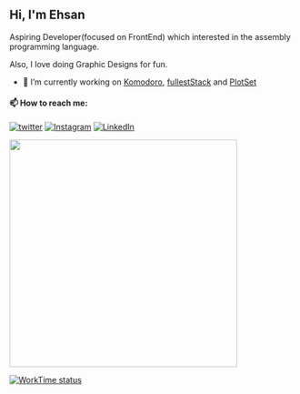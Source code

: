 ## Hi, I'm Ehsan 
<!-- <img src="https://user-images.githubusercontent.com/1303154/88677602-1635ba80-d120-11ea-84d8-d263ba5fc3c0.gif" width="20px" alt="hi"> -->

Aspiring Developer(focused on FrontEnd) which interested in the assembly programming language.

Also, I love doing Graphic Designs for fun.

- 🔭 I’m currently working on [Komodoro](https://komodoro.io), [fullestStack](https://github.com/neekware/FullestStack) and [PlotSet](http://plotset.com/)
<!-- - 📒 Getting Started with C++ Programming Language -->
<!-- 🌱 I’m currently learning something. -->
<!-- - 😄 I enjoy Python, C/C++ and assembly language... -->

#### 📫 How to reach me:

[![twitter](https://img.shields.io/twitter/follow/ehsanghaffarii?label=followers&logo=twitter&color=%23007ec6&style=plastic)](https://twitter.com/ehsanghaffarii)
[![Instagram](https://img.shields.io/badge/Instagram%20Page-Follow-E4405F?logo=instagram)](https://www.instagram.com/ehsanghaffarii)
[![LinkedIn](https://img.shields.io/badge/LinkedIn-Follow-0077B5?logo=linkedin)](https://www.linkedin.com/in/ehsanghaffarii)

<!-- #### 💾 Which technology I know?

[![TypeScript](https://badgen.net/badge/icon/typescript?icon=typescript&label)](https://typescriptlang.org)
![JavaScript](https://img.shields.io/badge/javascript-%23323330.svg?style=flat-squire&logo=javascript&logoColor=%23F7DF1E)
![Angular](https://img.shields.io/badge/angular-%23DD0031.svg?style=flat-squire&logo=angular&logoColor=white)
![Aurelia](https://img.shields.io/badge/aurelia-%23ED2B88.svg?style=flat-squire&logo=aurelia&logoColor=fff)
![visitors](https://visitor-badge.glitch.me/badge?page_id=ehsanghaffarii) -->

<img width="400" align="center" src="https://github-readme-stats.vercel.app/api?username=ehsanghaffar&count_private=true&theme=radical&show_icons=true" /> 

<!-- #### 📊 Last 3 days I spent my time on -->

[![WorkTime status](https://github-readme-stats.vercel.app/api/wakatime?username=ehsandev&hide=html,css,yaml,scss,other&layout=compact&theme=radical)](https://ehsanghaffarii.ir)

<!-- [![Top Langs](https://github-readme-stats.vercel.app/api/top-langs/?username=ehsanghaffarii&hide=html,blade,css&layout=compact&theme=radical)](https://github.com/anuraghazra/github-readme-stats) -->


<!-- [![wakatime](https://wakatime.com/badge/user/f0b0dc2d-d692-4e9a-a6ed-667b80d7dd34.svg)](https://wakatime.com/@ehsandev) -->

<!-- [![KnlnKS's LeetCode stats](https://leetcode-stats-six.vercel.app/api?username=ehsanghaffarii&theme=dark)](https://github.com/KnlnKS/leetcode-stats) -->
